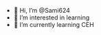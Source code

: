 - 👋 Hi, I’m @Sami624
- 👀 I’m interested in learning
- 🌱 I’m currently learning CEH
<!---
Sami624/Sami624 is a ✨ special ✨ repository because its `README.md` (this file) appears on your GitHub profile.
You can click the Preview link to take a look at your changes.
--->
